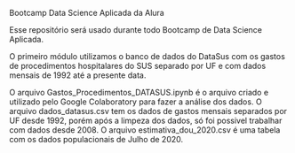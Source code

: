 Bootcamp Data Science Aplicada da Alura

Esse repositório será usado durante todo Bootcamp de Data Science Aplicada.

O primeiro módulo utilizamos o banco de dados do DataSus com os gastos de procedimentos hospitalares do SUS separado por UF e com dados mensais de 1992 até a presente data.

O arquivo Gastos_Procedimentos_DATASUS.ipynb é o arquivo criado e utilizado pelo Google Colaboratory para fazer a análise dos dados. O arquivo dados_datasus.csv tem os dados de gastos mensais separados por UF desde 1992, porém após a limpeza dos dados, só foi possivel trabalhar com dados desde 2008. O arquivo estimativa_dou_2020.csv é uma tabela com os dados populacionais de Julho de 2020.
